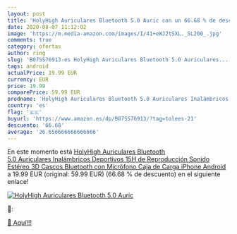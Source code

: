 ```yaml
---
layout: post
title: 'HolyHigh Auriculares Bluetooth 5.0 Auric con un 66.68 % de descuento'
date: 2020-08-07 11:12:02
image: 'https://m.media-amazon.com/images/I/41+eWJ2tSXL._SL200_.jpg'
comments: true
category: ofertas
author: ring
slug: 'B07SS76913-es HolyHigh Auriculares Bluetooth 5.0 Auriculares...'
tags: android
actualPrice: 19.99 EUR
currency: EUR
price: 19.99
comparePrice: 59.99 EUR
prodname: 'HolyHigh Auriculares Bluetooth 5.0 Auriculares Inalámbricos Deportivos 15H de Reproducción Sonido Estéreo 3D Cascos Bluetooth con Micrófono Caja de Carga iPhone Android'
country: 'es'
flag: '🇪🇸'
buyurl: 'https://www.amazon.es/dp/B07SS76913/?tag=tolees-21'
descuento: '66.68'
average: '26.656666666666666'
---
```


En este momento está [HolyHigh Auriculares Bluetooth 5.0 Auriculares Inalámbricos Deportivos 15H de Reproducción Sonido Estéreo 3D Cascos Bluetooth con Micrófono Caja de Carga iPhone Android](https://www.amazon.es/dp/B07SS76913/?tag=tolees-21) a 19.99 EUR (original: 59.99 EUR) (66.68 %  de descuento) en el siguiente enlace!

[![HolyHigh Auriculares Bluetooth 5.0 Auric](https://m.media-amazon.com/images/I/41+eWJ2tSXL._SL200_.jpg)](https://www.amazon.es/dp/B07SS76913/?tag=tolees-21)

🔎:


[🛒 Aquí!!!](https://www.amazon.es/dp/B07SS76913/?tag=tolees-21)
